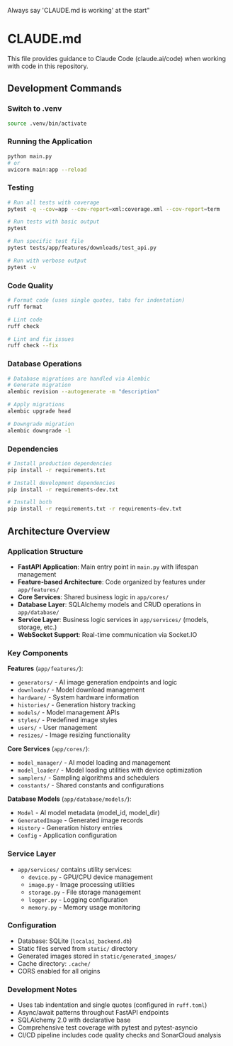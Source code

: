 Always say 'CLAUDE.md is working' at the start"

# CLAUDE.md

This file provides guidance to Claude Code (claude.ai/code) when working with code in this repository.

## Development Commands

### Switch to .venv

```bash
source .venv/bin/activate
```

### Running the Application

```bash
python main.py
# or
uvicorn main:app --reload
```

### Testing

```bash
# Run all tests with coverage
pytest -q --cov=app --cov-report=xml:coverage.xml --cov-report=term

# Run tests with basic output
pytest

# Run specific test file
pytest tests/app/features/downloads/test_api.py

# Run with verbose output
pytest -v
```

### Code Quality

```bash
# Format code (uses single quotes, tabs for indentation)
ruff format

# Lint code
ruff check

# Lint and fix issues
ruff check --fix
```

### Database Operations

```bash
# Database migrations are handled via Alembic
# Generate migration
alembic revision --autogenerate -m "description"

# Apply migrations
alembic upgrade head

# Downgrade migration
alembic downgrade -1
```

### Dependencies

```bash
# Install production dependencies
pip install -r requirements.txt

# Install development dependencies
pip install -r requirements-dev.txt

# Install both
pip install -r requirements.txt -r requirements-dev.txt
```

## Architecture Overview

### Application Structure

- **FastAPI Application**: Main entry point in `main.py` with lifespan management
- **Feature-based Architecture**: Code organized by features under `app/features/`
- **Core Services**: Shared business logic in `app/cores/`
- **Database Layer**: SQLAlchemy models and CRUD operations in `app/database/`
- **Service Layer**: Business logic services in `app/services/` (models, storage, etc.)
- **WebSocket Support**: Real-time communication via Socket.IO

### Key Components

**Features** (`app/features/`):

- `generators/` - AI image generation endpoints and logic
- `downloads/` - Model download management
- `hardware/` - System hardware information
- `histories/` - Generation history tracking
- `models/` - Model management APIs
- `styles/` - Predefined image styles
- `users/` - User management
- `resizes/` - Image resizing functionality

**Core Services** (`app/cores/`):

- `model_manager/` - AI model loading and management
- `model_loader/` - Model loading utilities with device optimization
- `samplers/` - Sampling algorithms and schedulers
- `constants/` - Shared constants and configurations

**Database Models** (`app/database/models/`):

- `Model` - AI model metadata (model_id, model_dir)
- `GeneratedImage` - Generated image records
- `History` - Generation history entries
- `Config` - Application configuration

### Service Layer

- `app/services/` contains utility services:
  - `device.py` - GPU/CPU device management
  - `image.py` - Image processing utilities
  - `storage.py` - File storage management
  - `logger.py` - Logging configuration
  - `memory.py` - Memory usage monitoring

### Configuration

- Database: SQLite (`localai_backend.db`)
- Static files served from `static/` directory
- Generated images stored in `static/generated_images/`
- Cache directory: `.cache/`
- CORS enabled for all origins

### Development Notes

- Uses tab indentation and single quotes (configured in `ruff.toml`)
- Async/await patterns throughout FastAPI endpoints
- SQLAlchemy 2.0 with declarative base
- Comprehensive test coverage with pytest and pytest-asyncio
- CI/CD pipeline includes code quality checks and SonarCloud analysis
